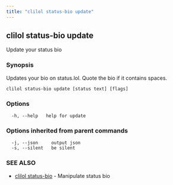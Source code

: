 ```yaml
---
title: "clilol status-bio update"
---
```

## clilol status-bio update

Update your status bio

### Synopsis

Updates your bio on status.lol. Quote the bio if it contains spaces.

```
clilol status-bio update [status text] [flags]
```

### Options

```
  -h, --help   help for update
```

### Options inherited from parent commands

```
  -j, --json     output json
  -s, --silent   be silent
```

### SEE ALSO

* [clilol status-bio](clilol_status-bio.md)	 - Manipulate status bio

